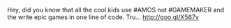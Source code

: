 Hey, did you know that all the cool kids use #AMOS not #GAMEMAKER and the write epic games in one line of code. Tru... http://goo.gl/X567v